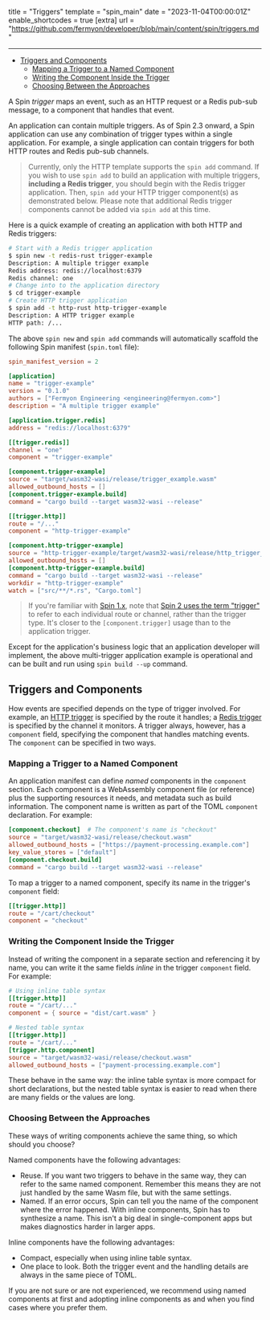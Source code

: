title = "Triggers"
template = "spin_main"
date = "2023-11-04T00:00:01Z"
enable_shortcodes = true
[extra]
url = "https://github.com/fermyon/developer/blob/main/content/spin/triggers.md"

---
- [Triggers and Components](#triggers-and-components)
  - [Mapping a Trigger to a Named Component](#mapping-a-trigger-to-a-named-component)
  - [Writing the Component Inside the Trigger](#writing-the-component-inside-the-trigger)
  - [Choosing Between the Approaches](#choosing-between-the-approaches)

A Spin _trigger_ maps an event, such as an HTTP request or a Redis pub-sub message, to a component that handles that event.

An application can contain multiple triggers. As of Spin 2.3 onward, a Spin application can use any combination of trigger types within a single application. For example, a single application can contain triggers for both HTTP routes and Redis pub-sub channels. 

> Currently, only the HTTP template supports the `spin add` command. If you wish to use `spin add` to build an application with multiple triggers, **including a Redis trigger**, you should begin with the Redis trigger application. Then, `spin add` your HTTP trigger component(s) as demonstrated below. Please note that additional Redis trigger components cannot be added via `spin add` at this time.

Here is a quick example of creating an application with both HTTP and Redis triggers:

<!-- @nocpy -->

```bash
# Start with a Redis trigger application
$ spin new -t redis-rust trigger-example
Description: A multiple trigger example
Redis address: redis://localhost:6379
Redis channel: one
# Change into to the application directory
$ cd trigger-example 
# Create HTTP trigger application
$ spin add -t http-rust http-trigger-example  
Description: A HTTP trigger example
HTTP path: /...
```

The above `spin new` and `spin add` commands will automatically scaffold the following Spin manifest (`spin.toml` file):

<!-- @nocpy -->

```toml
spin_manifest_version = 2

[application]
name = "trigger-example"
version = "0.1.0"
authors = ["Fermyon Engineering <engineering@fermyon.com>"]
description = "A multiple trigger example"

[application.trigger.redis]
address = "redis://localhost:6379"

[[trigger.redis]]
channel = "one"
component = "trigger-example"

[component.trigger-example]
source = "target/wasm32-wasi/release/trigger_example.wasm"
allowed_outbound_hosts = []
[component.trigger-example.build]
command = "cargo build --target wasm32-wasi --release"

[[trigger.http]]
route = "/..."
component = "http-trigger-example"

[component.http-trigger-example]
source = "http-trigger-example/target/wasm32-wasi/release/http_trigger_example.wasm"
allowed_outbound_hosts = []
[component.http-trigger-example.build]
command = "cargo build --target wasm32-wasi --release"
workdir = "http-trigger-example"
watch = ["src/**/*.rs", "Cargo.toml"]
```

> If you're familiar with [Spin 1.x](/spin/manifest-reference-v1#the-trigger-table), note that [Spin 2 uses the term "trigger"](/spin/manifest-reference#the-trigger-table) to refer to each individual route or channel, rather than the trigger type. It's closer to the `[component.trigger]` usage than to the application trigger.

Except for the application's business logic that an application developer will implement, the above multi-trigger application example is operational and can be built and run using `spin build --up` command.

## Triggers and Components

How events are specified depends on the type of trigger involved. For example, an [HTTP trigger](./http-trigger.md) is specified by the route it handles; a [Redis trigger](./redis-trigger.md) is specified by the channel it monitors. A trigger always, however, has a `component` field, specifying the component that handles matching events.  The `component` can be specified in two ways.

### Mapping a Trigger to a Named Component

An application manifest can define _named_ components in the `component` section. Each component is a WebAssembly component file (or reference) plus the supporting resources it needs, and metadata such as build information. The component name is written as part of the TOML `component` declaration. For example:

```toml
[component.checkout]  # The component's name is "checkout"
source = "target/wasm32-wasi/release/checkout.wasm"
allowed_outbound_hosts = ["https://payment-processing.example.com"]
key_value_stores = ["default"]
[component.checkout.build]
command = "cargo build --target wasm32-wasi --release"
```

To map a trigger to a named component, specify its name in the trigger's `component` field:

```toml
[[trigger.http]]
route = "/cart/checkout"
component = "checkout"
```

### Writing the Component Inside the Trigger

Instead of writing the component in a separate section and referencing it by name, you can write it the same fields _inline_ in the trigger `component` field.  For example:

```toml
# Using inline table syntax
[[trigger.http]]
route = "/cart/..."
component = { source = "dist/cart.wasm" }

# Nested table syntax
[[trigger.http]]
route = "/cart/..."
[trigger.http.component]
source = "target/wasm32-wasi/release/checkout.wasm"
allowed_outbound_hosts = ["payment-processing.example.com"]
```

These behave in the same way: the inline table syntax is more compact for short declarations, but the nested table syntax is easier to read when there are many fields or the values are long.

### Choosing Between the Approaches

These ways of writing components achieve the same thing, so which should you choose?

Named components have the following advantages:

* Reuse. If you want two triggers to behave in the same way, they can refer to the same named component. Remember this means they are not just handled by the same Wasm file, but with the same settings.
* Named. If an error occurs, Spin can tell you the name of the component where the error happened. With inline components, Spin has to synthesize a name. This isn't a big deal in single-component apps but makes diagnostics harder in larger apps.

Inline components have the following advantages:

* Compact, especially when using inline table syntax.
* One place to look. Both the trigger event and the handling details are always in the same piece of TOML.

If you are not sure or are not experienced, we recommend using named components at first and adopting inline components as and when you find cases where you prefer them.
